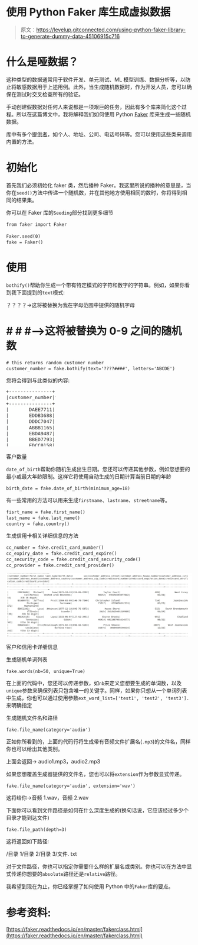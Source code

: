 # 使用 Python Faker 库生成虚拟数据

> 原文：<https://levelup.gitconnected.com/using-python-faker-library-to-generate-dummy-data-45106915c716>

# 什么是哑数据？

这种类型的数据通常用于软件开发、单元测试、ML 模型训练、数据分析等，以防止将敏感数据用于上述用例。此外，当生成随机数据时，作为开发人员，您可以确保在测试时交叉检查所有的验证。

手动创建假数据对任何人来说都是一项艰巨的任务，因此有多个库来简化这个过程。所以在这篇博文中，我将解释我们如何使用 Python [Faker](https://faker.readthedocs.io/en/master/index.html) 库来生成一些随机数据。

库中有多个[提供者](https://faker.readthedocs.io/en/master/providers.html)，如个人、地址、公司、电话号码等。您可以使用这些类来调用内置的方法。

# 初始化

首先我们必须初始化 faker 类，然后播种 Faker。我这里所说的播种的意思是，当你在`seed()`方法中传递一个随机数，并在其他地方使用相同的数时，你将得到相同的结果集。

你可以在 Faker 库的`Seeding`部分找到更多细节

```
from faker import Faker

Faker.seed(0)
fake = Faker()
```

# 使用

`bothify()`帮助你生成一个带有特定模式的字符和数字的字符串。例如，如果你看到我下面提到的`text`模式:

？？？？->这将被替换为我在字母范围中提供的随机字母

# # # #-->这将被替换为 0-9 之间的随机数

```
# this returns random customer number 
customer_number = fake.bothify(text='????####', letters='ABCDE')
```

您将会得到与此类似的内容:

![](img/4dde6547e4efdc4daae285243632d51b.png)

客户数量

`date_of_birth`帮助你随机生成出生日期。您还可以传递其他参数，例如您想要的最小或最大年龄限制。这样它将使用自动生成的日期计算当前日期的年龄

```
birth_date = fake.date_of_birth(minimum_age=18)
```

有一些常用的方法可以用来生成`firstname`、`lastname`、`streetname`等。

```
fisrt_name = fake.first_name()
last_name = fake.last_name()
country = fake.country()
```

生成信用卡相关详细信息的方法

```
cc_number = fake.credit_card_number()
cc_expiry_date = fake.credit_card_expire()
cc_security_code = fake.credit_card_security_code()
cc_provider = fake.credit_card_provider()
```

![](img/0726c76ec2d1d6a565eb74b3664c0d43.png)

客户和信用卡详细信息

生成随机单词列表

```
fake.words(nb=50, unique=True)
```

在上面的代码中，您还可以传递参数，如`nb`来定义您想要生成的单词数，以及`unique`参数来确保列表只包含唯一的关键字。同样，如果你只想从一个单词列表中生成，你也可以通过使用参数`ext_word_list=['test1', 'test2', 'test3'].`来明确指定

生成随机文件名和路径

```
fake.file_name(category='audio')
```

正如你所看到的，上面的代码行将生成带有音频文件扩展名(`.mp3`)的文件名，同样你也可以给出其他类别。

上面会返回-> audio1.mp3，audio2.mp3

如果您想覆盖生成器提供的文件名，您也可以将`extension`作为参数显式传递。

```
fake.file_name(category='audio', extension='wav')
```

这将给你->音频 1.wav，音频 2.wav

下面你可以看到文件路径是如何在什么深度生成的(换句话说，它应该经过多少个目录才能到达文件)

```
fake.file_path(depth=3)
```

这将返回如下路径:

/目录 1/目录 2/目录 3/文件. txt

对于文件路径，你也可以指定你需要什么样的扩展名或类别。你也可以在方法中显式传递你想要的`absolute`路径还是`relative`路径。

我希望到现在为止，你已经掌握了如何使用 Python 中的`Faker`库的要点。

# 参考资料:

[https://faker.readthedocs.io/en/master/fakerclass.html](https://faker.readthedocs.io/en/master/fakerclass.html)